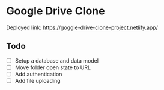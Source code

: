# Google Drive Clone

Deployed link: https://goggle-drive-clone-project.netlify.app/

## Todo

- [ ] Setup a database and data model
- [ ] Move folder open state to URL
- [ ] Add authentication
- [ ] Add file uploading
